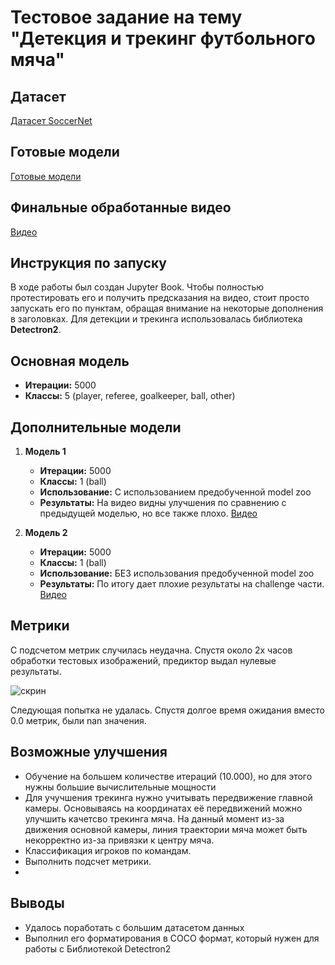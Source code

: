# Тестовое задание на тему "Детекция и трекинг футбольного мяча" 

## Датасет
[Датасет SoccerNet](https://github.com/SoccerNet/sn-gamestate?tab=readme-ov-file#manual-downloading-of-soccernet-gamestate)

## Готовые модели
[Готовые модели](https://drive.google.com/drive/folders/1OjVZOkpxtzomTt7k5JNHmKylUlr5-jPO?usp=sharing)

## Финальные обработанные видео
[Видео](https://drive.google.com/drive/folders/1D29nDXVii0QpQhrRS-EG_Tt2sgi5dCuO?usp=sharing)

## Инструкция по запуску
В ходе работы был создан Jupyter Book. Чтобы полностью протестировать его и получить предсказания на видео, стоит просто запускать его по пунктам, обращая внимание на некоторые дополнения в заголовках. Для детекции и трекинга использовалась библиотека **Detectron2**. 

## Основная модель
- **Итерации:** 5000
- **Классы:** 5 (player, referee, goalkeeper, ball, other)

## Дополнительные модели
1. **Модель 1**
   - **Итерации:** 5000
   - **Классы:** 1 (ball)
   - **Использование:** С использованием предобученной model zoo
   - **Результаты:** На видео видны улучшения по сравнению с предыдущей моделью, но все также плохо. [Видео](https://drive.google.com/file/d/1vdDZ0nb4JNEe2wyST9ECyJHy1kf91hbS/view?usp=sharing)

2. **Модель 2**
   - **Итерации:** 5000
   - **Классы:** 1 (ball)
   - **Использование:** БЕЗ использования предобученной model zoo
   - **Результаты:** По итогу дает плохие результаты на challenge части. [Видео](https://drive.google.com/file/d/179wfqIl0lAUncoOvKeg9Bu4XLtCHyQeR/view?usp=sharing)

## Метрики
С подсчетом метрик случилась неудачна. Спустя около 2х часов обработки тестовых изображений, предиктор выдал нулевые результаты. 

![скрин](https://github.com/user-attachments/assets/bcde05af-5618-4712-88dd-aa827fb92e33)

Следующая попытка не удалась. Спустя долгое время ожидания вместо 0.0 метрик, были nan значения. 


## Возможные улучшения
- Обучение на большем количестве итераций (10.000), но для этого нужны большие вычислительные мощности
- Для учучшения трекинга нужно учитывать передвижение главной камеры. Основываясь на координатах её передвижений можно улучшить качетсво трекинга мяча. На данный момент из-за движения основной камеры, линия траектории мяча может быть некорректно из-за привязки к центру мяча.
- Классификация игроков по командам.
- Выполнить подсчет метрики.
- 
## Выводы
- Удалось поработать с большим датасетом данных
- Выполнил его форматирования в COCO формат, который нужен для работы с Библиотекой Detectron2
